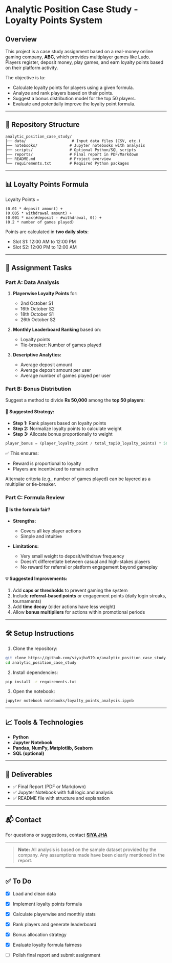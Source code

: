 # Analytic Position Case Study - Loyalty Points System

## Overview

This project is a case study assignment based on a real-money online gaming company, **ABC**, which provides multiplayer games like Ludo. Players register, deposit money, play games, and earn loyalty points based on their platform activity.

The objective is to:

* Calculate loyalty points for players using a given formula.
* Analyze and rank players based on their points.
* Suggest a bonus distribution model for the top 50 players.
* Evaluate and potentially improve the loyalty point formula.

---

## 📁 Repository Structure

```
analytic_position_case_study/
├── data/                    # Input data files (CSV, etc.)
├── notebooks/              # Jupyter notebooks with analysis
├── scripts/                # Optional Python/SQL scripts
├── reports/                # Final report in PDF/Markdown
├── README.md               # Project overview
└── requirements.txt        # Required Python packages
```

---

## 📊 Loyalty Points Formula

Loyalty Points =

```
(0.01 * deposit amount) + 
(0.005 * withdrawal amount) + 
(0.001 * max(#deposit - #withdrawal, 0)) + 
(0.2 * number of games played)
```

Points are calculated in **two daily slots**:

* Slot S1: 12:00 AM to 12:00 PM
* Slot S2: 12:00 PM to 12:00 AM

---

## 📌 Assignment Tasks

### Part A: Data Analysis

1. **Playerwise Loyalty Points** for:

   * 2nd October S1
   * 16th October S2
   * 18th October S1
   * 26th October S2

2. **Monthly Leaderboard Ranking** based on:

   * Loyalty points
   * Tie-breaker: Number of games played

3. **Descriptive Analytics:**

   * Average deposit amount
   * Average deposit amount per user
   * Average number of games played per user

### Part B: Bonus Distribution

Suggest a method to divide **Rs 50,000** among the **top 50 players**:

#### 🔢 Suggested Strategy:

* **Step 1:** Rank players based on loyalty points
* **Step 2:** Normalize loyalty points to calculate weight
* **Step 3:** Allocate bonus proportionally to weight

```python
player_bonus = (player_loyalty_point / total_top50_loyalty_points) * 50000
```

✅ This ensures:

* Reward is proportional to loyalty
* Players are incentivized to remain active

Alternate criteria (e.g., number of games played) can be layered as a multiplier or tie-breaker.

### Part C: Formula Review

#### 🤔 Is the formula fair?

* **Strengths:**

  * Covers all key player actions
  * Simple and intuitive

* **Limitations:**

  * Very small weight to deposit/withdraw frequency
  * Doesn’t differentiate between casual and high-stakes players
  * No reward for referral or platform engagement beyond gameplay

#### 💡 Suggested Improvements:

1. Add **caps or thresholds** to prevent gaming the system
2. Include **referral-based points** or engagement points (daily login streaks, tournaments)
3. Add **time decay** (older actions have less weight)
4. Allow **bonus multipliers** for actions within promotional periods

---

## 🛠️ Setup Instructions

1. Clone the repository:

```bash
git clone https://github.com/siyajha919-o/analytic_position_case_study.git
cd analytic_position_case_study
```

2. Install dependencies:

```bash
pip install -r requirements.txt
```

3. Open the notebook:

```bash
jupyter notebook notebooks/loyalty_points_analysis.ipynb
```

---

## 📈 Tools & Technologies

* **Python**
* **Jupyter Notebook**
* **Pandas, NumPy, Matplotlib, Seaborn**
* **SQL (optional)**

---

## 📄 Deliverables

* ✅ Final Report (PDF or Markdown)
* ✅ Jupyter Notebook with full logic and analysis
* ✅ README file with structure and explanation

---

## 📬 Contact

For questions or suggestions, contact **[SIYA JHA](https://github.com/siyajha919-o)**

---

> **Note:** All analysis is based on the sample dataset provided by the company. Any assumptions made have been clearly mentioned in the report.

---

## ✅ To Do

* [x] Load and clean data
* [x] Implement loyalty points formula
* [x] Calculate playerwise and monthly stats
* [x] Rank players and generate leaderboard
* [x] Bonus allocation strategy
* [x] Evaluate loyalty formula fairness
* [ ] Polish final report and submit assignment

